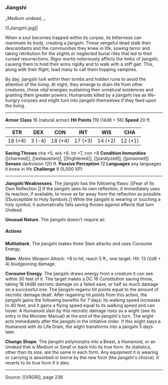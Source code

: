 ### Jiangshi
_Medium undead, _

![[Jiangshi.jpg]]

When a soul becomes trapped within its corpse, its bitterness can reanimate its body, creating a jiangshi. These vengeful dead stalk their descendants and the communities they knew in life, sowing terror and taking retribution for the slights or neglected burial rites that led to their cursed resurrections. Rigor mortis notoriously afflicts the limbs of jiangshi, causing them to hold their arms rigidly and to walk with a stiff gait. This, along with their flight, lead many to call them hopping vampires.

By day, jiangshi lurk within their tombs and hidden ruins to avoid the attention of the living. At night, they emerge to drain life from other creatures, these vital energies sustaining their unnatural existences and granting them greater powers. Humanoids killed by a jiangshi rise as life-hungry corpses and might turn into jiangshi themselves if they feed upon the living.




---

**Armor Class** 16 (natural armor)
**Hit Points** 119 (14d8 + 56)
**Speed** 20 ft.

| STR     | DEX     | CON     | INT     | WIS     | CHA     |
|---------|---------|---------|---------|---------|---------|
| 18 (+4) | 3 (-4) | 18 (+4) | 17 (+3) | 14 (+2) | 12 (+1) |

**Saving Throws** cha +5, wis +6, int +7, con +8
**Condition Immunities** [[charmed]], [[exhaustion]], [[frightened]], [[paralyzed]], [[poisoned]]
**Senses** darkvision 120 ft.
**Passive Perception** 12
**Languages** any languages it knew in life
**Challenge** 9 (5,000 XP)

---

**Jiangshi Weaknesses**. The jiangshi has the following flaws: [[Fear of Its Own Reflection.]] If the jiangshi sees its own reflection, it immediately uses its reaction, if available, to move as far away from the reflection as possible. [[Susceptible to Holy Symbols.]] While the jiangshi is wearing or touching a holy symbol, it automatically fails saving throws against effects that turn Undead.

**Unusual Nature**. The jiangshi doesn't require air.

##### Actions
**Multiattack**. The jiangshi makes three Slam attacks and uses Consume Energy.

**Slam**. _Melee Weapon Attack:_ +8 to hit, reach 5 ft., one target. Hit: 13 (2d8 + 4) bludgeoning damage.

**Consume Energy**. The jiangshi draws energy from a creature it can see within 30 feet of it. The target makes a DC 16 Constitution saving throw, taking 18 (4d8) necrotic damage on a failed save, or half as much damage on a successful one. The jiangshi regains hit points equal to the amount of necrotic damage dealt. After regaining hit points from this action, the jiangshi gains the following benefits for 7 days: its walking speed increases to 40 feet, and it gains a flying speed equal to its walking speed and can hover. A Humanoid slain by this necrotic damage rises as a wight (see its entry in the Monster Manual) at the end of the jiangshi's turn. The wight acts immediately after the jiangshi in the initiative order. If this wight slays a Humanoid with its Life Drain, the wight transforms into a jiangshi 5 days later.

**Change Shape**. The jiangshi polymorphs into a Beast, a Humanoid, or an Undead that is Medium or Small or back into its true form. Its statistics, other than its size, are the same in each form. Any equipment it is wearing or carrying is absorbed or borne by the new form (the jiangshi's choice). It reverts to its true form if it dies.


---

Source: [[VRGR]], page 236